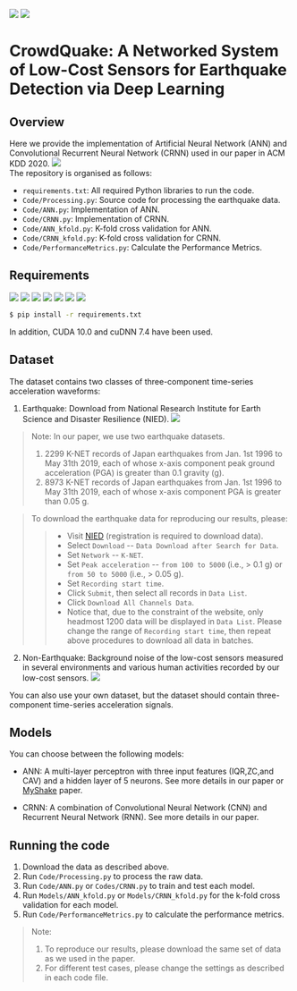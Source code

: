 [![](https://img.shields.io/badge/license-GPL--3.0-blue)](https://www.gnu.org/licenses/)
[![](https://img.shields.io/badge/Python-3.7.2-green)](https://www.python.org/downloads/release/python-372/)

# CrowdQuake: A Networked System of Low-Cost Sensors for Earthquake Detection via Deep Learning

<!---This is a Python3 implementation of Convolutional Recurrent Neural Networks for the task of binary classification of seismic detection, as described in our paper.--> 

## Overview

Here we provide the implementation of Artificial Neural Network (ANN) and Convolutional Recurrent Neural Network (CRNN) used in our paper in ACM KDD 2020. [![](https://img.shields.io/badge/Source-Download-yellow)](https://drive.google.com/file/d/1QA0Ua8mF9_aW_9v_xpgmmzTA0gWF5oZL/view?usp=sharing)  
The repository is organised as follows:
* ```requirements.txt```: All required Python libraries to run the code.
* ```Code/Processing.py```: Source code for processing the earthquake data.
* ```Code/ANN.py```: Implementation of ANN.
* ```Code/CRNN.py```: Implementation of CRNN.
* ```Code/ANN_kfold.py```: K-fold cross validation for ANN.
* ```Code/CRNN_kfold.py```: K-fold cross validation for CRNN.
* ```Code/PerformanceMetrics.py```: Calculate the Performance Metrics.


## Requirements
<!---numpy==1.16.1--> 
<!---pandas=0.24.1--> 
<!---obspy==1.1.1--> 
<!---scikit-learn==0.21.2--> 
<!---tensorflow-gpu==1.14--> 
<!---Keras==2.2.4--> 
<!---matplotlib==3.0.3--> 

[![](https://img.shields.io/badge/numpy-1.16.1-green)](https://numpy.org/devdocs/index.html)
[![](https://img.shields.io/badge/pandas-0.24.1-green)](https://pandas.pydata.org/pandas-docs/stable/index.html)
[![](https://img.shields.io/badge/obspy-1.1.1-green)](https://docs.obspy.org/)
[![](https://img.shields.io/badge/scikit--learn-0.21.2-green)](https://scikit-learn.org/stable/index.html)
[![](https://img.shields.io/badge/tensorflow-gpu--1.14-green)](https://www.tensorflow.org/)
[![](https://img.shields.io/badge/Keras-2.2.4-green)](https://keras.io/)
[![](https://img.shields.io/badge/matplotlib-3.0.3-green)](https://matplotlib.org/3.0.3/index.html)

```bash
$ pip install -r requirements.txt
```

In addition, CUDA 10.0 and cuDNN 7.4 have been used.


## Dataset
The dataset contains two classes of three-component time-series acceleration waveforms:
1. Earthquake: Download from National Research Institute for Earth Science and Disaster Resilience (NIED).
  [![](https://img.shields.io/badge/Earthquake-Download-yellow)](http://www.kyoshin.bosai.go.jp/kyoshin/data/index_en.html)

> Note: In our paper, we use two earthquake datasets. 
> 1. 2299 K-NET records of Japan earthquakes from Jan. 1st 1996 to May 31th 2019, each of whose x-axis component peak ground acceleration (PGA) is greater than 0.1 gravity (g). 
> 2. 8973 K-NET records of Japan earthquakes from Jan. 1st 1996 to May 31th 2019, each of whose x-axis component PGA is greater than 0.05 g.

> To download the earthquake data for reproducing our results, please: 
>> + Visit [NIED](http://www.kyoshin.bosai.go.jp/kyoshin/data/index_en.html) (registration is required to download data).  
>> + Select `Download` -- `Data Download after Search for Data`.  
>> + Set `Network` -- `K-NET`.  
>> + Set `Peak acceleration` -- `from 100 to 5000` (i.e., > 0.1 g) or `from 50 to 5000` (i.e., > 0.05 g).  
>> + Set `Recording start time`.  
>> + Click `Submit`, then select all records in `Data List`.  
>> + Click `Download All Channels Data`.  
>> + Notice that, due to the constraint of the website, only headmost 1200 data will be displayed in `Data List`. Please change the range of `Recording start time`, then repeat above procedures to download all data in batches.

2. Non-Earthquake: Background noise of the low-cost sensors measured in several environments and various human activities recorded by our low-cost sensors.
  [![](https://img.shields.io/badge/Non--Earthquake-Download-yellow)](https://drive.google.com/file/d/11sivVlx7z-cBwjBWPNY9D2Wmfv-FY-CM/view?usp=sharing)

You can also use your own dataset, but the dataset should contain three-component time-series acceleration signals.

## Models

You can choose between the following models: 
* ANN: A multi-layer perceptron with three input features (IQR,ZC,and CAV) and a hidden layer of 5 neurons. See more details in our paper or [MyShake](https://advances.sciencemag.org/content/2/2/e1501055) paper.
<!---* CNN--> 
* CRNN: A combination of Convolutional Neural Network (CNN) and Recurrent Neural Network (RNN). See more details in our paper.

## Running the code
1. Download the data as described above.
2. Run ```Code/Processing.py``` to process the raw data.
3. Run ```Code/ANN.py``` or ```Codes/CRNN.py``` to train and test each model.
4. Run ```Models/ANN_kfold.py``` or ```Models/CRNN_kfold.py``` for the k-fold cross validation for each model.
5. Run ```Code/PerformanceMetrics.py``` to calculate the performance metrics.
> Note:
> 1. To reproduce our results, please download the same set of data as we used in the paper.  
> 2. For different test cases, please change the settings as described in each code file.

<!---## Cite--> 

<!---Please cite our paper if you use this code in your own work:--> 
